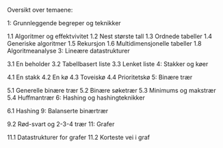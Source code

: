 Oversikt over temaene:

1: Grunnleggende begreper og teknikker

1.1 Algoritmer og effektvivitet
1.2 Nest største tall
1.3 Ordnede tabeller
1.4 Generiske algoritmer
1.5 Rekursjon
1.6 Multidimensjonelle tabeller
1.8 Algoritmeanalyse
3: Lineære datastrukturer

3.1 En beholder
3.2 Tabellbasert liste
3.3 Lenket liste
4: Stakker og køer

4.1 En stakk
4.2 En kø
4.3 Toveiskø
4.4 Prioritetskø
5: Binære trær

5.1 Generelle binære trær
5.2 Binære søketrær
5.3 Minimums og makstrær
5.4 Huffmantrær
6: Hashing og hashingteknikker

6.1 Hashing
9: Balanserte binærtrær

9.2 Rød-svart og 2-3-4 trær
11: Grafer

11.1 Datastrukturer for grafer
11.2 Korteste vei i graf
